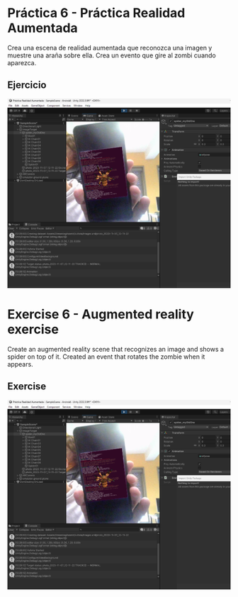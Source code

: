 # Práctica 6 - Práctica Realidad Aumentada

Crea una escena de realidad aumentada que reconozca una imagen y muestre una araña sobre ella. Crea un evento que gire al zombi cuando aparezca.

## Ejercicio

![Ejercicio](presentation.png)


# Exercise 6 - Augmented reality exercise

Create an augmented reality scene that recognizes an image and shows a spider on top of it. Created an event that rotates the zombie when it appears.

## Exercise

![Exercise](presentation.png)